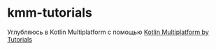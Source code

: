 # kmm-tutorials

Углубляюсь в Kotlin Multiplatform с помощью [Kotlin Multiplatform by Tutorials](https://www.raywenderlich.com/books/kotlin-multiplatform-by-tutorials)</br >
